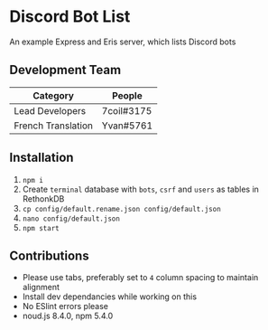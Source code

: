 # Discord Bot List
An example Express and Eris server, which lists Discord bots

## Development Team
Category           | People
------------------ | ----------
Lead Developers    | 7coil#3175
French Translation | Yvan#5761

## Installation
1. `npm i`
1. Create `terminal` database with `bots`, `csrf` and `users` as tables in RethonkDB
1. `cp config/default.rename.json config/default.json`
1. `nano config/default.json`
1. `npm start`

## Contributions
- Please use tabs, preferably set to `4` column spacing to maintain alignment
- Install dev dependancies while working on this
- No ESlint errors please
- noud.js 8.4.0, npm 5.4.0

